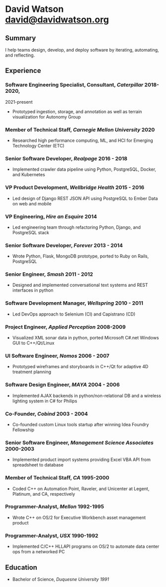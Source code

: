 # David Watson david@davidwatson.org

## Summary

I help teams design, develop, and deploy software by iterating, automating, and reflecting.

## Experience

### Software Engineering Specialist, Consultant, _Caterpillar_ 2018-2020,
2021-present

  * Prototyped ingestion, storage, and annotation as well as terrain visualization for Autonomy Group

### Member of Technical Staff, _Carnegie Mellon University_ 2020

  * Researched high performance computing, ML, and HCI for Emerging Technology Center (ETC)

### Senior Software Developer, _Realpage_ 2016 - 2018

  * Implemented crawler data pipeline using Python, PostgreSQL, Docker, and Kubernetes

### VP Product Development, _Wellbridge Health_ 2015 - 2016

  * Led design of Django REST JSON API using PostgreSQL to Ember Data on web and mobile

### VP Engineering, _Hire an Esquire_ 2014

  * Led engineering team through refactoring Python, Django, and PostgreSQL stack

### Senior Software Developer, _Forever_ 2013 - 2014

  * Wrote Python, Flask, MongoDB prototype, ported to Ruby on Rails, PostgreSQL

### Senior Engineer, _Smash_ 2011 - 2012

  * Designed and implemented conversational text systems and REST interfaces in python

### Software Development Manager, _Wellspring_ 2010 - 2011

  * Led DevOps approach to Selenium (CI) and Capistrano (CD)

### Project Engineer, _Applied Perception_ 2008-2009

  * Visualized XML sonar data in python, ported Microsoft C#.net Windows GUI to C++/Qt/Linux

### UI Software Engineer, _Nomos_ 2006 - 2007

  * Prototyped wireframes and storyboards in C++/Qt for adaptive 4D treatment planning

### Software Design Engineer, _MAYA_ 2004 - 2006

  * Implemented AJAX backends in python/non-relational DB and a wireless lighting system in C# for Philips

### Co-Founder, _Cobind_ 2003 - 2004

  * Co-founded custom Linux tools startup after winning Idea Foundry Fellowship

### Senior Software Engineer, _Management Science Associates_ 2000-2003

  * Implemented product import systems providing Excel VBA API from spreadsheet to database 

### Member of Technical Staff, _CA_ 1995-2000

  * Coded C++ on Automation Point, Raveler, and Unicenter at Legent, Platinum, and CA, respectively 

### Programmer-Analyst, _Mellon_ 1992-1995

  * Wrote C++ on OS/2 for Executive Workbench asset management product 

### Programmer-Analyst, _USX_ 1990-1992

  * Implemented C/C++ HLLAPI programs on OS/2 to automate data center ops from a networked PC 

## Education

  * Bachelor of Science, _Duquesne University 1991_

